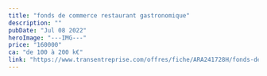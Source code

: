 ```yaml
---
title: "fonds de commerce restaurant gastronomique"
description: ""
pubDate: "Jul 08 2022"
heroImage: "---IMG---"
price: "160000"
ca: "de 100 à 200 k€"
link: "https://www.transentreprise.com/offres/fiche/ARA241728H/fonds-de-commerce-restaurant-gastronomique/auvergne-rhone-alpes/haute-savoie"
---
```

